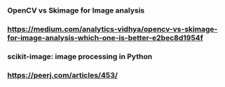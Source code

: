 ### OpenCV vs Skimage for Image analysis

### https://medium.com/analytics-vidhya/opencv-vs-skimage-for-image-analysis-which-one-is-better-e2bec8d1954f

### scikit-image: image processing in Python

### https://peerj.com/articles/453/
